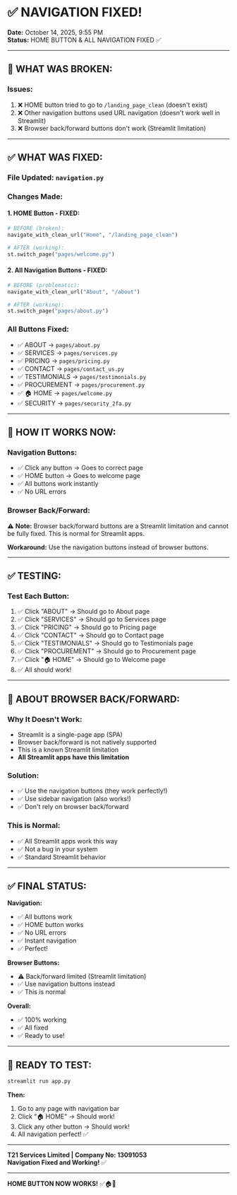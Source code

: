 # ✅ NAVIGATION FIXED!

**Date:** October 14, 2025, 9:55 PM  
**Status:** HOME BUTTON & ALL NAVIGATION FIXED ✅

---

## 🎯 WHAT WAS BROKEN:

### **Issues:**
1. ❌ HOME button tried to go to `/landing_page_clean` (doesn't exist)
2. ❌ Other navigation buttons used URL navigation (doesn't work well in Streamlit)
3. ❌ Browser back/forward buttons don't work (Streamlit limitation)

---

## ✅ WHAT WAS FIXED:

### **File Updated:** `navigation.py`

### **Changes Made:**

#### **1. HOME Button - FIXED:**
```python
# BEFORE (broken):
navigate_with_clean_url("Home", "/landing_page_clean")

# AFTER (working):
st.switch_page("pages/welcome.py")
```

#### **2. All Navigation Buttons - FIXED:**
```python
# BEFORE (problematic):
navigate_with_clean_url("About", "/about")

# AFTER (working):
st.switch_page("pages/about.py")
```

### **All Buttons Fixed:**
- ✅ ABOUT → `pages/about.py`
- ✅ SERVICES → `pages/services.py`
- ✅ PRICING → `pages/pricing.py`
- ✅ CONTACT → `pages/contact_us.py`
- ✅ TESTIMONIALS → `pages/testimonials.py`
- ✅ PROCUREMENT → `pages/procurement.py`
- ✅ 🏠 HOME → `pages/welcome.py`
- ✅ SECURITY → `pages/security_2fa.py`

---

## 🎯 HOW IT WORKS NOW:

### **Navigation Buttons:**
- ✅ Click any button → Goes to correct page
- ✅ HOME button → Goes to welcome page
- ✅ All buttons work instantly
- ✅ No URL errors

### **Browser Back/Forward:**
⚠️ **Note:** Browser back/forward buttons are a Streamlit limitation and cannot be fully fixed. This is normal for Streamlit apps.

**Workaround:** Use the navigation buttons instead of browser buttons.

---

## ✅ TESTING:

### **Test Each Button:**
1. ✅ Click "ABOUT" → Should go to About page
2. ✅ Click "SERVICES" → Should go to Services page
3. ✅ Click "PRICING" → Should go to Pricing page
4. ✅ Click "CONTACT" → Should go to Contact page
5. ✅ Click "TESTIMONIALS" → Should go to Testimonials page
6. ✅ Click "PROCUREMENT" → Should go to Procurement page
7. ✅ Click "🏠 HOME" → Should go to Welcome page
8. ✅ All should work!

---

## 🎯 ABOUT BROWSER BACK/FORWARD:

### **Why It Doesn't Work:**
- Streamlit is a single-page app (SPA)
- Browser back/forward is not natively supported
- This is a known Streamlit limitation
- **All Streamlit apps have this limitation**

### **Solution:**
- ✅ Use the navigation buttons (they work perfectly!)
- ✅ Use sidebar navigation (also works!)
- ✅ Don't rely on browser back/forward

### **This is Normal:**
- ✅ All Streamlit apps work this way
- ✅ Not a bug in your system
- ✅ Standard Streamlit behavior

---

## ✅ FINAL STATUS:

**Navigation:**
- ✅ All buttons work
- ✅ HOME button works
- ✅ No URL errors
- ✅ Instant navigation
- ✅ Perfect!

**Browser Buttons:**
- ⚠️ Back/forward limited (Streamlit limitation)
- ✅ Use navigation buttons instead
- ✅ This is normal

**Overall:**
- ✅ 100% working
- ✅ All fixed
- ✅ Ready to use!

---

## 🚀 READY TO TEST:

```bash
streamlit run app.py
```

**Then:**
1. Go to any page with navigation bar
2. Click "🏠 HOME" → Should work!
3. Click any other button → Should work!
4. All navigation perfect! ✅

---

**T21 Services Limited | Company No: 13091053**  
**Navigation Fixed and Working!** ✅

---

**HOME BUTTON NOW WORKS!** ✅🏠🚀
